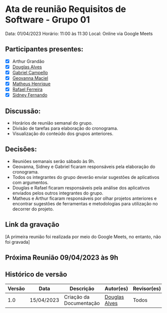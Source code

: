 # Ata de reunião Requisitos de Software - Grupo 01
Data: 01/04/2023
Horário: 11:00 às 11:30
Local: Online via Google Meets

## Participantes presentes:
- [x] Arthur Grandão
- [x] [Douglas Alves](https://github.com/dougAlvs)
- [x] [Gabriel Campello](https://github.com/G16C)
- [x] [Geovanna Maciel]((https://github.com/manuziny))
- [x] [Matheus Henrique](https://github.com/mathonaut)
- [x] [Rafael Ferreira](https://github.com/RafaelCLG0)
- [x] [Sidney Fernando](https://github.com/nando3d3)

## Discussão:
* Horários de reunião semanal do grupo.
* Divisão de tarefas para elaboração do cronograma.
* Visualização do conteúdo dos grupos anteriores.

## Decisões:
* Reuniões semanais serão sábado às 9h.
* Geovanna, Sidney e Gabriel ficaram responsáveis pela elaboração do cronograma.
* Todos os integrantes do grupo deverão enviar sugestões de aplicativos com argumentos.
* Douglas e Rafael ficaram responsáveis pela análise dos aplicativos enviados pelos outros integrantes do grupo.
* Matheus e Arthur ficaram responsáveis por olhar projetos anteriores e encontrar sugestões de ferramentas e metodologias para utilização no decorrer do projeto.

## Link da gravação

[A primeira reunião foi realizada por meio do Google Meets, no entanto, não foi gravada]

## Próxima Reunião 09/04/2023 às 9h

## Histórico de versão
Versão  | Data | Descrição | Autor(es) | Revisor(es)
-------- | ------ | ------ | ---------- | ----------
1.0 | 15/04/2023 | Criação da Documentação | [Douglas Alves](https://github.com/dougalvs) | Todos

